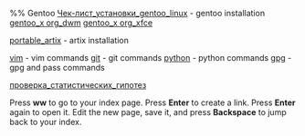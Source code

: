%% Gentoo
[Чек-лист_установки_gentoo_linux](gentoo_installation_checklist.md) - gentoo installation
[gentoo_x org_dwm](gentoo_xorg_dwm.md)
[gentoo_x org_xfce](gentoo_xorg_xfce.md)


[portable_artix](portable_artix.md) - artix installation

[vim](vim.md)  - vim commands
[git](git.md) - git commands
[python](python.md) - python commands
[gpg](gpg.md) - gpg and pass commands

[проверка_статистических_гипотез](statistical_hypothesis_testing)

Press **<Leader>ww** to go to your index page.
Press **Enter** to create a link.
Press **Enter** again to open it.
Edit the new page, save it, and press **Backspace** to jump back to your index.

